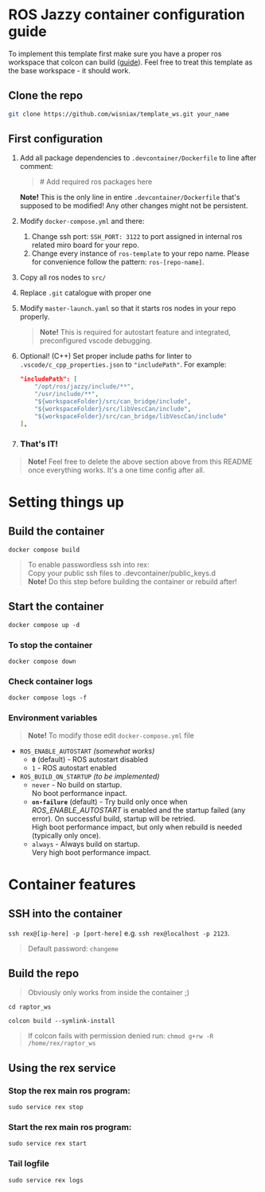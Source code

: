 # ROS Jazzy container configuration guide
To implement this template first make sure you have a proper ros workspace that colcon can build ([guide](https://docs.ros.org/en/jazzy/Tutorials/Beginner-Client-Libraries/Creating-A-Workspace/Creating-A-Workspace.html)). Feel free to treat this template as the base workspace - it should work.

## Clone the repo
```bash
git clone https://github.com/wisniax/template_ws.git your_name
```

## First configuration
1. Add all package dependencies to `.devcontainer/Dockerfile` to line after comment: 
    > \# Add required ros packages here
    
    **Note!** This is the only line in entire `.devcontainer/Dockerfile` that's supposed to be modified! Any other changes might not be persistent.
2. Modify `docker-compose.yml` and there:
    1. Change ssh port: `SSH_PORT: 3122` to port assigned in internal ros related miro board for your repo.
    2. Change every instance of `ros-template` to your repo name. Please for convenience follow the pattern: `ros-[repo-name]`.
3. Copy all ros nodes to `src/`
4. Replace `.git` catalogue with proper one
5. Modify `master-launch.yaml` so that it starts ros nodes in your repo properly.
    > **Note!** This is required for autostart feature and integrated, preconfigured vscode debugging.
6. Optional! (C++) Set proper include paths for linter to `.vscode/c_cpp_properties.json` to `"includePath"`. For example:
    ```json
    "includePath": [
        "/opt/ros/jazzy/include/**",
        "/usr/include/**",
        "${workspaceFolder}/src/can_bridge/include",
        "${workspaceFolder}/src/libVescCan/include",
        "${workspaceFolder}/src/can_bridge/libVescCan/include"
    ],
    ```
7. ### That's IT!

> **Note!** Feel free to delete the above section above from this README once everything works. It's a one time config after all.

# Setting things up

## Build the container
`docker compose build`
> To enable passwordless ssh into rex: \
> Copy your public ssh files to .devcontainer/public_keys.d \
> **Note!** Do this step before building the container or rebuild after!

## Start the container
`docker compose up -d`

### To stop the container
`docker compose down`

### Check container logs
`docker compose logs -f`

### Environment variables
> **Note!** To modify those edit `docker-compose.yml` file
- `ROS_ENABLE_AUTOSTART` *(somewhat works)*
    - **`0`** (default) - ROS autostart disabled
    - `1` - ROS autostart enabled
- `ROS_BUILD_ON_STARTUP` *(to be implemented)*
    - `never` - No build on startup. \
    No boot performance inpact.
    - **`on-failure`** (default) - Try build only once when *ROS_ENABLE_AUTOSTART* is enabled and the startup failed (any error). 
    On successful build, startup will be retried. \
    High boot performance impact, but only when rebuild is needed (typically only once).
    - `always` - Always build on startup. \
    Very high boot performance impact.

# Container features
## SSH into the container
`ssh rex@[ip-here] -p [port-here]`
e.g. `ssh rex@localhost -p 2123`. 
> Default password: `changeme`

## Build the repo
> Obviously only works from inside the container ;)

`cd raptor_ws`

`colcon build --symlink-install`
> If colcon fails with permission denied run:
`chmod g+rw -R /home/rex/raptor_ws`

## Using the rex service
### Stop the rex main ros program:
`sudo service rex stop`

### Start the rex main ros program:
`sudo service rex start`

### Tail logfile
`sudo service rex logs`

